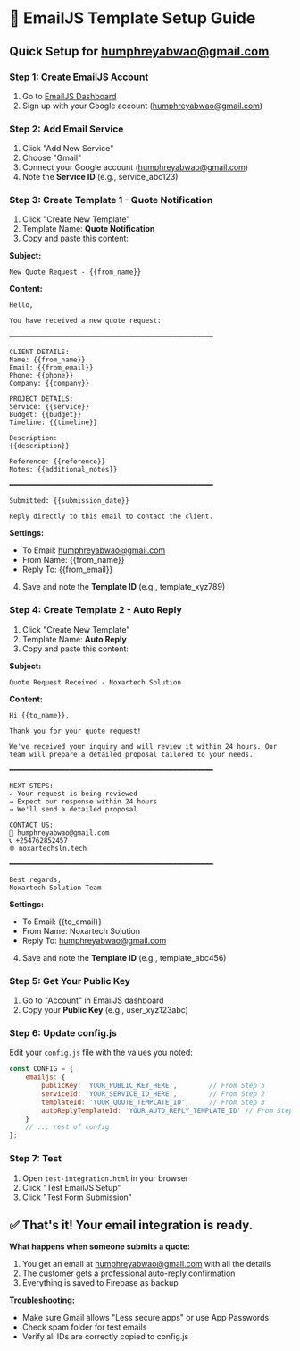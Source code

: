 # 📧 EmailJS Template Setup Guide

## Quick Setup for humphreyabwao@gmail.com

### Step 1: Create EmailJS Account
1. Go to [EmailJS Dashboard](https://dashboard.emailjs.com/)
2. Sign up with your Google account (humphreyabwao@gmail.com)

### Step 2: Add Email Service
1. Click "Add New Service"
2. Choose "Gmail"
3. Connect your Google account (humphreyabwao@gmail.com)
4. Note the **Service ID** (e.g., service_abc123)

### Step 3: Create Template 1 - Quote Notification
1. Click "Create New Template"
2. Template Name: **Quote Notification**
3. Copy and paste this content:

**Subject:**
```
New Quote Request - {{from_name}}
```

**Content:**
```
Hello,

You have received a new quote request:

━━━━━━━━━━━━━━━━━━━━━━━━━━━━━━━━━━━━━━━━━━━━━━━━━━━

CLIENT DETAILS:
Name: {{from_name}}
Email: {{from_email}}
Phone: {{phone}}
Company: {{company}}

PROJECT DETAILS:
Service: {{service}}
Budget: {{budget}}
Timeline: {{timeline}}

Description:
{{description}}

Reference: {{reference}}
Notes: {{additional_notes}}

━━━━━━━━━━━━━━━━━━━━━━━━━━━━━━━━━━━━━━━━━━━━━━━━━━━

Submitted: {{submission_date}}

Reply directly to this email to contact the client.
```

**Settings:**
- To Email: humphreyabwao@gmail.com
- From Name: {{from_name}}
- Reply To: {{from_email}}

4. Save and note the **Template ID** (e.g., template_xyz789)

### Step 4: Create Template 2 - Auto Reply
1. Click "Create New Template" 
2. Template Name: **Auto Reply**
3. Copy and paste this content:

**Subject:**
```
Quote Request Received - Noxartech Solution
```

**Content:**
```
Hi {{to_name}},

Thank you for your quote request!

We've received your inquiry and will review it within 24 hours. Our team will prepare a detailed proposal tailored to your needs.

━━━━━━━━━━━━━━━━━━━━━━━━━━━━━━━━━━━━━━━━━━━━━━━━━━━

NEXT STEPS:
✓ Your request is being reviewed
→ Expect our response within 24 hours
→ We'll send a detailed proposal

CONTACT US:
📧 humphreyabwao@gmail.com
📞 +254762852457
🌐 noxartechsln.tech

━━━━━━━━━━━━━━━━━━━━━━━━━━━━━━━━━━━━━━━━━━━━━━━━━━━

Best regards,
Noxartech Solution Team
```

**Settings:**
- To Email: {{to_email}}
- From Name: Noxartech Solution
- Reply To: humphreyabwao@gmail.com

4. Save and note the **Template ID** (e.g., template_abc456)

### Step 5: Get Your Public Key
1. Go to "Account" in EmailJS dashboard
2. Copy your **Public Key** (e.g., user_xyz123abc)

### Step 6: Update config.js
Edit your `config.js` file with the values you noted:

```javascript
const CONFIG = {
    emailjs: {
        publicKey: 'YOUR_PUBLIC_KEY_HERE',        // From Step 5
        serviceId: 'YOUR_SERVICE_ID_HERE',        // From Step 2
        templateId: 'YOUR_QUOTE_TEMPLATE_ID',     // From Step 3
        autoReplyTemplateId: 'YOUR_AUTO_REPLY_TEMPLATE_ID' // From Step 4
    }
    // ... rest of config
};
```

### Step 7: Test
1. Open `test-integration.html` in your browser
2. Click "Test EmailJS Setup"
3. Click "Test Form Submission"

## ✅ That's it! Your email integration is ready.

**What happens when someone submits a quote:**
1. You get an email at humphreyabwao@gmail.com with all the details
2. The customer gets a professional auto-reply confirmation
3. Everything is saved to Firebase as backup

**Troubleshooting:**
- Make sure Gmail allows "Less secure apps" or use App Passwords
- Check spam folder for test emails
- Verify all IDs are correctly copied to config.js
